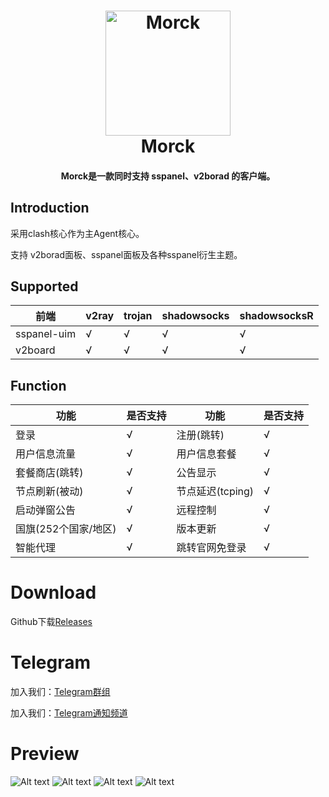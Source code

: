 <h1 align="center">
  <img src="https://github.com/morckclient/morck_client/blob/main/logo.png?raw=true" alt="Morck" width="200">
  <br>Morck<br>
</h1>

<h4 align="center">Morck是一款同时支持 sspanel、v2borad 的客户端。</h4>

## Introduction

采用clash核心作为主Agent核心。

支持 v2borad面板、sspanel面板及各种sspanel衍生主题。


## Supported

|前端              |v2ray              |trojan           |shadowsocks           |shadowsocksR           |
|------------------|------------------|------------------|------------------|------------------|
|sspanel-uim	   |√                 |√                 |√                 |√                 |
|v2board	   |√                 |√                 |√                 |√                 |

## Function

|功能              |是否支持              |功能              |是否支持              |
|------------------|------------------|------------------|------------------|
|登录                 |√                  |注册(跳转)                 |√
|用户信息流量                 |√                  |用户信息套餐                 |√
|套餐商店(跳转)                 |√                  |公告显示                 |√
|节点刷新(被动)                 |√                  |节点延迟(tcping)                 |√
|启动弹窗公告                 |√                  |远程控制                 |√
|国旗(252个国家/地区)                 |√                  |版本更新                 |√
|智能代理                 |√                  |跳转官网免登录                 |√

# Download
Github下载[Releases](https://github.com/morckclient/morck_client/releases)

# Telegram

加入我们：[Telegram群组](https://t.me/morckcs)

加入我们：[Telegram通知频道](https://t.me/morckgroup)

# Preview

![Alt text](https://github.com/morckclient/morck_client/blob/main/20210725141947.png)
![Alt text](https://github.com/morckclient/morck_client/blob/main/20210725141605.png)
![Alt text](https://github.com/morckclient/morck_client/blob/main/20210725141646.png)
![Alt text](https://github.com/morckclient/morck_client/blob/main/20210725141713.png)
